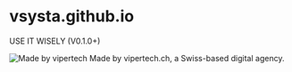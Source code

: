 # vsysta.github.io

USE IT WISELY (V0.1.0+)

![Made by vipertech](https://vipertech.ch/images/vipertech-background.png)
Made by vipertech.ch, a Swiss-based digital agency.

